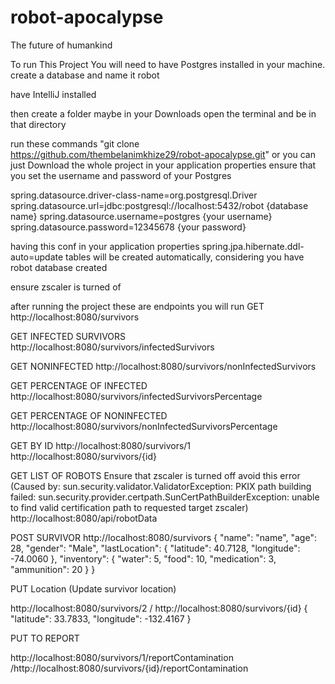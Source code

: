 # robot-apocalypse
The future of humankind 

To run This Project You will need to have Postgres installed in your machine.
create a database and name it robot

have IntelliJ installed

then create a folder maybe in your Downloads
open the terminal and be in that directory

run these commands "git clone https://github.com/thembelanimkhize29/robot-apocalypse.git"  or you can just Download the whole project
in your application properties ensure that you set the username and password of your Postgres

spring.datasource.driver-class-name=org.postgresql.Driver
spring.datasource.url=jdbc:postgresql://localhost:5432/robot  {database name}
spring.datasource.username=postgres         {your username}
spring.datasource.password=12345678        {your password}

having this conf in your application properties
spring.jpa.hibernate.ddl-auto=update  tables will be created automatically, considering you have robot database created

ensure zscaler is turned of


after running the project these are endpoints you will run
GET
http://localhost:8080/survivors

GET INFECTED SURVIVORS
http://localhost:8080/survivors/infectedSurvivors

GET NONINFECTED
http://localhost:8080/survivors/nonInfectedSurvivors

GET PERCENTAGE OF INFECTED  
http://localhost:8080/survivors/infectedSurvivorsPercentage

GET PERCENTAGE OF NONINFECTED
http://localhost:8080/survivors/nonInfectedSurvivorsPercentage

GET BY ID
http://localhost:8080/survivors/1       http://localhost:8080/survivors/{id}

GET LIST OF ROBOTS
Ensure that zscaler is turned off avoid this error (Caused by: sun.security.validator.ValidatorException: PKIX path building failed: sun.security.provider.certpath.SunCertPathBuilderException: unable to find valid certification path to requested target
zscaler)
http://localhost:8080/api/robotData

POST SURVIVOR
http://localhost:8080/survivors
{
  "name": "name",
  "age": 28,
  "gender": "Male",
  "lastLocation": {
    "latitude": 40.7128,
    "longitude": -74.0060
  },
  "inventory": {
    "water": 5,
    "food": 10,
    "medication": 3,
    "ammunition": 20
  }
}

PUT Location (Update survivor location)

http://localhost:8080/survivors/2  / http://localhost:8080/survivors/{id}
{
"latitude": 33.7833,
"longitude": -132.4167
}

PUT TO REPORT

http://localhost:8080/survivors/1/reportContamination   /http://localhost:8080/survivors/{id}/reportContamination











